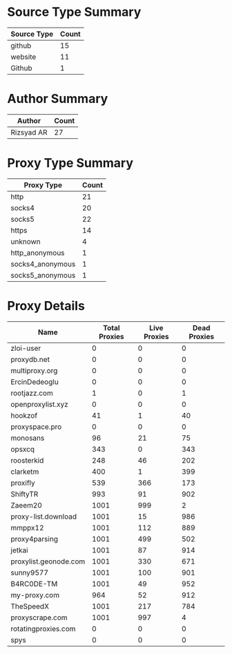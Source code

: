 # Source Type Summary

| Source Type | Count |
|-------------|-------|
| github | 15 |
| website | 11 |
| Github | 1 |


# Author Summary

| Author | Count |
|--------|-------|
| Rizsyad AR | 27 |


# Proxy Type Summary

| Proxy Type | Count |
|------------|-------|
| http | 21 |
| socks4 | 20 |
| socks5 | 22 |
| https | 14 |
| unknown | 4 |
| http_anonymous | 1 |
| socks4_anonymous | 1 |
| socks5_anonymous | 1 |


# Proxy Details

| Name | Total Proxies | Live Proxies | Dead Proxies |
|------|---------------|--------------|---------------|
| zloi-user | 0 | 0 | 0 |
| proxydb.net | 0 | 0 | 0 |
| multiproxy.org | 0 | 0 | 0 |
| ErcinDedeoglu | 0 | 0 | 0 |
| rootjazz.com | 1 | 0 | 1 |
| openproxylist.xyz | 0 | 0 | 0 |
| hookzof | 41 | 1 | 40 |
| proxyspace.pro | 0 | 0 | 0 |
| monosans | 96 | 21 | 75 |
| opsxcq | 343 | 0 | 343 |
| roosterkid | 248 | 46 | 202 |
| clarketm | 400 | 1 | 399 |
| proxifly | 539 | 366 | 173 |
| ShiftyTR | 993 | 91 | 902 |
| Zaeem20 | 1001 | 999 | 2 |
| proxy-list.download | 1001 | 15 | 986 |
| mmppx12 | 1001 | 112 | 889 |
| proxy4parsing | 1001 | 499 | 502 |
| jetkai | 1001 | 87 | 914 |
| proxylist.geonode.com | 1001 | 330 | 671 |
| sunny9577 | 1001 | 100 | 901 |
| B4RC0DE-TM | 1001 | 49 | 952 |
| my-proxy.com | 964 | 52 | 912 |
| TheSpeedX | 1001 | 217 | 784 |
| proxyscrape.com | 1001 | 997 | 4 |
| rotatingproxies.com | 0 | 0 | 0 |
| spys | 0 | 0 | 0 |
